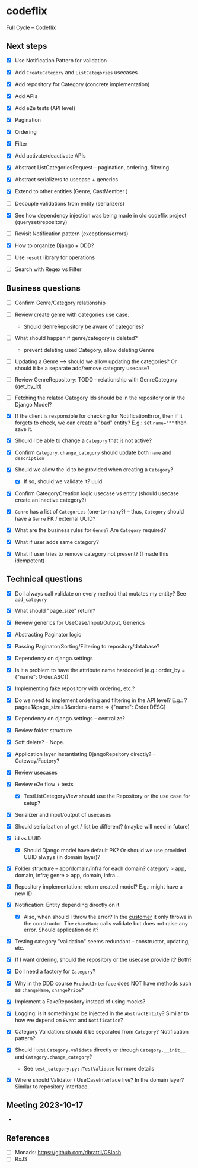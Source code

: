 # codeflix
Full Cycle – Codeflix


## Next steps

- [x] Use Notification Pattern for validation
- [x] Add `CreateCategory` and `ListCategories` usecases
- [x] Add repository for Category (concrete implementation)
- [x] Add APIs
- [x] Add e2e tests (API level)
- [x] Pagination
- [x] Ordering
- [x] Filter
- [x] Add activate/deactivate APIs
- [x] Abstract ListCategoriesRequest – pagination, ordering, filtering
- [x] Abstract serializers to usecase + generics
- [x] Extend to other entities (Genre, CastMember )
- [ ] Decouple validations from entity (serializers)
- [x] See how dependency injection was being made in old codeflix project (queryset/repository)
- [ ] Revisit Notification pattern (exceptions/errors)
- [x] How to organize Django + DDD?
- [ ] Use `result` library for operations
- [ ] Search with Regex vs Filter


## Business questions
- [ ] Confirm Genre/Category relationship
- [ ] Review create genre with categories use case.
  - Should GenreRepository be aware of categories?
- [ ] What should happen if genre/category is deleted?
  - prevent deleting used Category, allow deleting Genre
- [ ] Updating a Genre –> should we allow updating the categories? Or should it be a separate add/remove category usecase?
- [ ] Review GenreRepository: TODO - relationship with GenreCategory (get_by_id)
- [ ] Fetching the related Category Ids should be in the repository or in the Django Model? 
- [x] If the client is responsible for checking for NotificationError, then if it forgets to check, we can create a "bad" entity? E.g.: set `name="""` then save it.
- [x] Should I be able to change a `Category` that is not active?
- [x] Confirm `Category.change_category` should update both `name` and `description`
- [x] Should we allow the id to be provided when creating a `Category`?
  - [x] If so, should we validate it? uuid
- [x] Confirm CategoryCreation logic usecase vs entity (should usecase create an inactive category?)
- [x] `Genre` has a list of `Categories` (one-to-many?) – thus, `Category` should have a `Genre` FK / external UUID?
- [x] What are the business rules for `Genre`? Are `Category` required?
- [x] What if user adds same category?
- [x] What if user tries to remove category not present? (I made this idempotent)


## Technical questions
- [x] Do I always call validate on every method that mutates my entity? See `add_category`
- [x] What should "page_size" return?
- [x] Review generics for UseCase/Input/Output, Generics
- [x] Abstracting Paginator logic
- [x] Passing Paginator/Sorting/Filtering to repository/database?
- [x] Dependency on django.settings
- [x] Is it a problem to have the attribute name hardcoded (e.g.: order_by = {"name": Order.ASC})
- [x] Implementing fake repository with ordering, etc.?
- [x] Do we need to implement ordering and filtering in the API level? E.g.: ?page=1&page_size=3&order=-name => {"name": Order.DESC}
- [x] Dependency on django.settings – centralize?
- [x] Review folder structure
- [x] Soft delete? – Nope.
- [x] Application layer instantiating DjangoRepsitory directly? – Gateway/Factory?
- [x] Review usecases
- [x] Review e2e flow + tests
  - [x] TestListCategoryView should use the Repository or the use case for setup?
- [x] Serializer and input/output of usecases
- [x] Should serialization of get / list be different? (maybe will need in future)
- [x] id vs UUID
  - [x] Should Django model have default PK? Or should we use provided UUID always (in domain layer)?
- [x] Folder structure – app/domain/infra for each domain? category > app, domain, infra; genre > app, domain, infra...
- [x] Repository implementation: return created model? E.g.: might have a new ID
- [x] Notification: Entity depending directly on it
  - [x] Also, when should I throw the error? In the [customer](https://github.com/devfullcycle/fc-clean-architecture/blob/main/src/domain/customer/entity/customer.ts) it only throws in the constructor. The `chaneName` calls validate but does not raise any error. Should application do it?
- [x] Testing category "validation" seems redundant – constructor, updating, etc.
- [x] If I want ordering, should the repository or the usecase provide it? Both?
- [x] Do I need a factory for `Category`?
- [x] Why in the DDD course `ProductInterface` does NOT have methods such as `changeName`, `changePrice`?
- [x] Implement a FakeRepository instead of using mocks?
- [x] Logging: is it something to be injected in the `AbstractEntity`? Similar to how we depend on `Event` and `Notification`?
- [x] Category Validation: should it be separated from `Category`? Notification pattern?
- [x] Should I test `Category.validate` directly or through `Category.__init__` and `Category.change_category`?
  - See `test_category.py::TestValidate` for more details
- [x] Where should Validator / UseCaseInterface live? In the domain layer? Similar to repository interface.


## Meeting 2023-10-17
- 





## References
- [ ] Monads: https://github.com/dbrattli/OSlash
- [ ] RxJS
